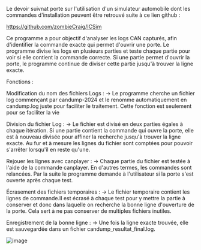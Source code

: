 Le devoir suivnat porte sur l'utilisation d'un simulateur automobile dont les commandes d'installation peuvent être retrouvé suite à ce lien github :

https://github.com/zombieCraig/ICSim

Ce programme a pour objectif d'analyser les logs CAN capturés, afin d'identifier la commande exacte qui permet d'ouvrir une porte. 
Le programme divise les logs en plusieurs parties et teste chaque partie pour voir si elle contient la commande correcte. 
Si une partie permet d'ouvrir la porte, le programme continue de diviser cette partie jusqu'à trouver la ligne exacte.

Fonctions :

Modification du nom des fichiers Logs :
-> Le programme cherche un fichier log commençant par candump-2024 et le renomme automatiquement en candump.log juste pour faciliter le traitement. 
   Cette fonction est seulement pour se faciliter la vie

Division du fichier Log :
-> Le fichier est divisé en deux parties égales à chaque itération. Si une partie contient la commande qui ouvre la porte, elle est à nouveau divisée pour affiner la recherche jusqu'à trouver la ligne exacte.
   Au fur et à mesure les lignes du fichier sont comptées pour pouvoir s'arrêter lorsqu'il en reste qu'une.

Rejouer les lignes avec canplayer :
-> Chaque partie du fichier est testée à l'aide de la commande canplayer. En d'autres termes, les commandes sont relancées. Par la suite le programme demande 
à l'utilisateur si la porte s'est ouverte après chaque test.

Écrasement des fichiers temporaires :
-> Le fichier temporaire contient les lignes de commande.Il est écrasé à chaque test pour y mettre la partie à conserver et donc dans laquelle on recherche la bonne ligne d'ouverture de la porte.
Cela sert à ne pas conserver de multiples fichiers inutiles.

Enregistrement de la bonne ligne : 
-> Une fois la ligne exacte trouvée, elle est sauvegardée dans un fichier candump_resultat_final.log.

![image](https://github.com/user-attachments/assets/4cfe91da-bbbd-4c03-9611-c317ce60e5a5)
